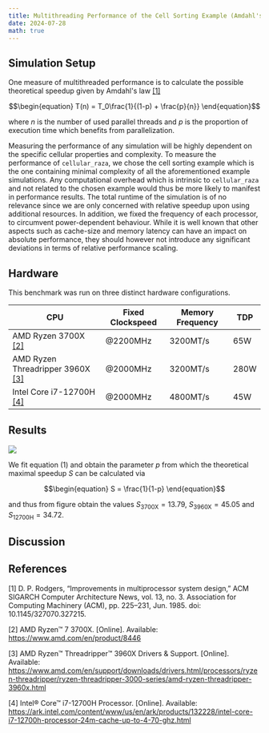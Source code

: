 ```yaml
---
title: Multithreading Performance of the Cell Sorting Example (Amdahl's Law)
date: 2024-07-28
math: true
---
```


## Simulation Setup
One measure of multithreaded performance is to calculate the possible theoretical speedup
given by Amdahl's law [\[1\]](#references)

$$\begin{equation}
    T(n) = T_0\frac{1}{(1-p) + \frac{p}{n}}
\end{equation}$$

where $n$ is the number of used parallel threads and $p$ is the proportion of execution time which
benefits from parallelization.

Measuring the performance of any simulation will be highly dependent on the specific cellular 
properties and complexity.
To measure the performance of `cellular_raza`, we chose the cell sorting example which is the one
containing minimal complexity of all the aforementioned example simulations.
Any computational overhead which is intrinsic to `cellular_raza` and not related to the chosen
example would thus be more likely to manifest in performance results.
The total runtime of the simulation is of no relevance since we are only concerned with relative
speedup upon using additional resources.
In addition, we fixed the frequency of each processor, to circumvent power-dependent behaviour.
While it is well known that other aspects such as cache-size and memory latency can have an impact
on absolute performance, they should however not introduce any significant deviations in terms of
relative performance scaling.

## Hardware
This benchmark was run on three distinct hardware configurations.


| CPU | Fixed Clockspeed | Memory Frequency | TDP |
| --- | --- | --- | --- |
| AMD Ryzen 3700X [\[2\]](#references) | @2200MHz | 3200MT/s | 65W |
| AMD Ryzen Threadripper 3960X [\[3\]](##references) | @2000MHz | 3200MT/s | 280W |
| Intel Core i7-12700H [\[4\]](#references) | @2000MHz | 4800MT/s | 45W |

## Results

![](thread_scaling.png)

We fit equation $(1)$ and obtain the parameter $p$ from which the theoretical
maximal speedup $S$ can be calculated via

$$\begin{equation}
    S = \frac{1}{1-p}
\end{equation}$$

and thus from figure obtain the values $S_\text{3700X}=13.79$,
$S_\text{3960X}=45.05$ and $S_\text{12700H}=34.72$.

## Discussion

## References

[1]
D. P. Rodgers,
“Improvements in multiprocessor system design,”
ACM SIGARCH Computer Architecture News, vol. 13, no. 3.
Association for Computing Machinery (ACM), pp. 225–231, Jun. 1985. doi: 10.1145/327070.327215.

[2]
AMD Ryzen™ 7 3700X.
[Online].
Available: https://www.amd.com/en/product/8446

[3]
AMD Ryzen™ Threadripper™ 3960X Drivers & Support.
[Online].
Available: https://www.amd.com/en/support/downloads/drivers.html/processors/ryzen-threadripper/ryzen-threadripper-3000-series/amd-ryzen-threadripper-3960x.html

[4]
Intel® Core™ i7-12700H Processor.
[Online].
Available: https://ark.intel.com/content/www/us/en/ark/products/132228/intel-core-i7-12700h-processor-24m-cache-up-to-4-70-ghz.html 
